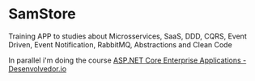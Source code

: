 # SamStore
Training APP to studies about Microsservices, SaaS, DDD, CQRS, Event Driven, Event Notification, RabbitMQ, Abstractions and Clean Code

In parallel i'm doing the course [ASP.NET Core Enterprise Applications - Desenvolvedor.io](https://desenvolvedor.io/curso-online-asp-net-core-enterprise-applications)
